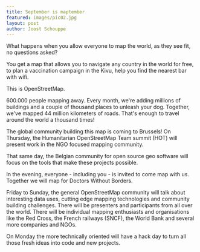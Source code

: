 ```yaml
---
title: September is maptember
featured: images/pic02.jpg
layout: post
author: Joost Schouppe
---
```


<p>What happens when you allow everyone to map the world, as they see fit, no questions asked?

 

You get a map that allows you to navigate any country in the world for free, to plan a vaccination campaign in the Kivu, help you find the nearest bar with wifi.

 

This is OpenStreetMap. 

 

600.000 people mapping away. Every month, we're adding millions of buildings and a couple of thousand places to unleash your dog. Together, we've mapped 44 million kilometers of roads. That's enough to travel around the world a thousand times!

 

The global community building this map is coming to Brussels! On Thursday, the Humanitarian OpenStreetMap Team summit (HOT) will present work in the NGO focused mapping community.

That same day, the Belgian community for open source geo software will focus on the tools that make these projects possible.

 

In the evening, everyone - including you - is invited to come map with us. Together we will map for Doctors Without Borders.

 

Friday to Sunday, the general OpenStreetMap community will talk about interesting data uses,  cutting edge mapping technologies and community building challenges. There will be presenters and participants from all over the world. There will be individual mapping enthusiasts and organisations like the Red Cross, the French railways (SNCF), the World Bank and several more companies and NGOs.

 

On Monday the more technically oriented will have a hack day to turn all those fresh ideas into code and new projects.</p>